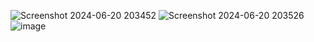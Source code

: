 ![Screenshot 2024-06-20 203452](https://github.com/Pastlecry/kandySwap/assets/93829550/400a1110-b0b8-43e8-ad20-ac0bcc15b787)
![Screenshot 2024-06-20 203526](https://github.com/Pastlecry/kandySwap/assets/93829550/92f93630-ff4b-492b-8f2d-660bbed94064)
![image](https://github.com/Pastlecry/kandySwap/assets/93829550/e46dfb7d-7b19-416e-91d4-08d2eed23587)
